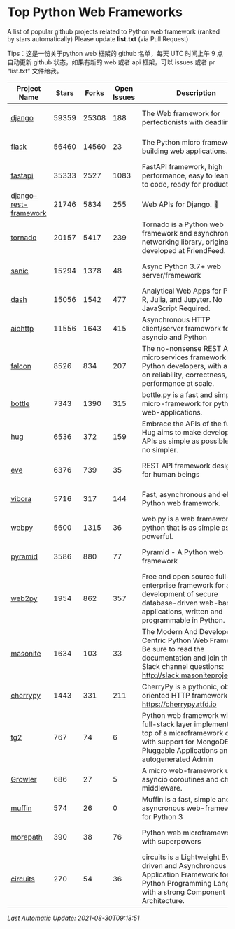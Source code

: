 # Top Python Web Frameworks
A list of popular github projects related to Python web framework (ranked by stars automatically)
Please update **list.txt** (via Pull Request)

Tips：这是一份关于python web 框架的 github 名单，每天 UTC 时间上午 9 点自动更新 github 状态，如果有新的 web 或者 api 框架，可以 issues 或者 pr “list.txt” 文件给我。

| Project Name | Stars | Forks | Open Issues | Description | Last Commit |
| ------------ | ----- | ----- | ----------- | ----------- | ----------- |
| [django](https://github.com/django/django) | 59359 | 25308 | 188 | The Web framework for perfectionists with deadlines. | 2021-08-30 08:12:46 |
| [flask](https://github.com/pallets/flask) | 56460 | 14560 | 23 | The Python micro framework for building web applications. | 2021-08-14 12:21:56 |
| [fastapi](https://github.com/tiangolo/fastapi) | 35333 | 2527 | 1083 | FastAPI framework, high performance, easy to learn, fast to code, ready for production | 2021-08-27 08:49:40 |
| [django-rest-framework](https://github.com/encode/django-rest-framework) | 21746 | 5834 | 255 | Web APIs for Django. 🎸 | 2021-08-11 10:30:09 |
| [tornado](https://github.com/tornadoweb/tornado) | 20157 | 5417 | 239 | Tornado is a Python web framework and asynchronous networking library, originally developed at FriendFeed. | 2021-08-26 18:53:13 |
| [sanic](https://github.com/sanic-org/sanic) | 15294 | 1378 | 48 | Async Python 3.7+ web server/framework | Build fast. Run fast. | 2021-08-19 18:09:40 |
| [dash](https://github.com/plotly/dash) | 15056 | 1542 | 477 | Analytical Web Apps for Python, R, Julia, and Jupyter. No JavaScript Required. | 2021-08-26 14:20:20 |
| [aiohttp](https://github.com/aio-libs/aiohttp) | 11556 | 1643 | 415 | Asynchronous HTTP client/server framework for asyncio and Python | 2021-08-28 14:02:23 |
| [falcon](https://github.com/falconry/falcon) | 8526 | 834 | 207 | The no-nonsense REST API and microservices framework for Python developers, with a focus on reliability, correctness, and performance at scale. | 2021-08-03 06:46:28 |
| [bottle](https://github.com/bottlepy/bottle) | 7343 | 1390 | 315 | bottle.py is a fast and simple micro-framework for python web-applications. | 2021-07-07 11:39:42 |
| [hug](https://github.com/hugapi/hug) | 6536 | 372 | 159 | Embrace the APIs of the future. Hug aims to make developing APIs as simple as possible, but no simpler. | 2020-08-10 05:07:26 |
| [eve](https://github.com/pyeve/eve) | 6376 | 739 | 35 | REST API framework designed for human beings | 2021-03-14 16:47:07 |
| [vibora](https://github.com/vibora-io/vibora) | 5716 | 317 | 144 | Fast, asynchronous and elegant Python web framework. | 2019-02-11 10:54:12 |
| [webpy](https://github.com/webpy/webpy) | 5600 | 1315 | 36 | web.py is a web framework for python that is as simple as it is powerful.  | 2021-03-03 00:03:19 |
| [pyramid](https://github.com/Pylons/pyramid) | 3586 | 880 | 77 | Pyramid - A Python web framework | 2021-03-15 06:21:30 |
| [web2py](https://github.com/web2py/web2py) | 1954 | 862 | 357 | Free and open source full-stack enterprise framework for agile development of secure database-driven web-based applications, written and programmable in Python. | 2021-06-26 20:08:50 |
| [masonite](https://github.com/MasoniteFramework/masonite) | 1634 | 103 | 33 | The Modern And Developer Centric Python Web Framework. Be sure to read the documentation and join the Slack channel questions: http://slack.masoniteproject.com | 2021-07-25 17:04:00 |
| [cherrypy](https://github.com/cherrypy/cherrypy) | 1443 | 331 | 211 | CherryPy is a pythonic, object-oriented HTTP framework.      https://cherrypy.rtfd.io | 2021-07-18 02:23:45 |
| [tg2](https://github.com/TurboGears/tg2) | 767 | 74 | 6 | Python web framework with full-stack layer implemented on top of a microframework core with support for MongoDB, Pluggable Applications and autogenerated Admin | 2021-05-26 09:26:31 |
| [Growler](https://github.com/pyGrowler/Growler) | 686 | 27 | 5 | A micro web-framework using asyncio coroutines and chained middleware. | 2020-03-08 07:51:41 |
| [muffin](https://github.com/klen/muffin) | 574 | 26 | 0 | Muffin is a fast, simple and asyncronous web-framework for Python 3 | 2021-08-20 08:51:17 |
| [morepath](https://github.com/morepath/morepath) | 390 | 38 | 76 | Python web microframework with superpowers | 2021-04-18 14:33:02 |
| [circuits](https://github.com/circuits/circuits) | 270 | 54 | 36 | circuits is a Lightweight Event driven and Asynchronous Application Framework for the Python Programming Language with a strong Component Architecture. | 2021-08-20 21:22:45 |

*Last Automatic Update: 2021-08-30T09:18:51*